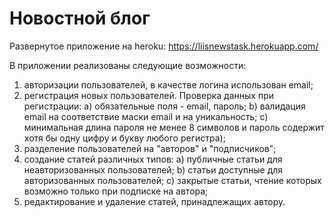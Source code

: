 # Новостной блог
Развернутое приложение на heroku: https://liisnewstask.herokuapp.com/

В приложении реализованы следующие возможности:
1. авторизации пользователей, в качестве логина
использован email;
2. регистрация новых пользователей.
   Проверка данных при регистрации:
  a) обязательные поля - email, пароль;
  b) валидация email на соответствие маски email и на уникальность;
  c) минимальная длина пароля не менее 8 символов и пароль содержит хотя бы одну цифру и
  букву любого регистра);
3. разделение пользователей на "авторов" и "подписчиков";
4. создание статей различных типов:
  a) публичные статьи для неавторизованных пользователей;
  b) статьи доступные для авторизованных пользователей;
  c) закрытые статьи, чтение которых возможно только при подписке на автора;
5. редактирование и удаление статей, принадлежащих автору.

